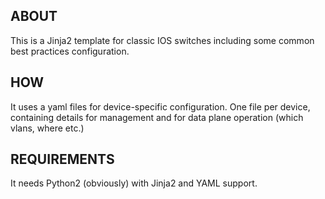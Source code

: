 ## ABOUT
This is a Jinja2 template for classic IOS switches including some common best practices configuration.

## HOW
It uses a yaml files for device-specific configuration. One file per device, containing details for management and for data plane operation (which vlans, where etc.)

## REQUIREMENTS

It needs Python2 (obviously) with Jinja2 and YAML support.
